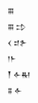 <div class='block'>
<div class='line'>𒐋</div>
<div class='line'>𒐋 𒄞</div>
<div class='line'>𒌋 𒄑𒉿</div>
<div class='line'>𒁹𒈨</div>
<div class='line'>𒐕 𒅆𒊑</div>
<div class='line'>𒐉 𒅆</div>
</div>
